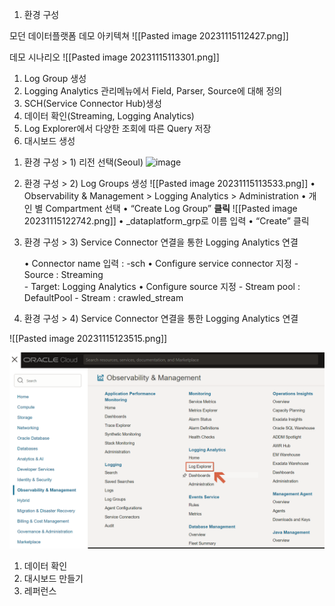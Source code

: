 
1. 환경 구성
   
모던 데이터플랫폼 데모 아키텍쳐
![[Pasted image 20231115112427.png]]

데모 시나리오
   ![[Pasted image 20231115113301.png]]
1) Log Group 생성
2) Logging Analytics 관리메뉴에서 Field, Parser, Source에 대해 정의
3) SCH(Service Connector Hub)생성
4) 데이터 확인(Streaming, Logging Analytics)
5) Log Explorer에서 다양한 조회에 따른 Query 저장
6) 대시보드 생성

1. 환경 구성 > 1) 리전 선택(Seoul)
   ![image](https://github.com/guruwiz/ODWS-S05-OCI-Logging-Analytics/assets/17739592/1ac3d214-481e-4c79-a244-18f660ab4b3a)

1. 환경 구성 > 2) Log Groups 생성
   ![[Pasted image 20231115113533.png]]
   • Observability & Management > Logging Analytics > Administration
   • 개인 별 Compartment 선택
   • “Create Log Group” **클릭**
   ![[Pasted image 20231115122742.png]]
   • <name>_dataplatform_grp로 이름 입력
   • “Create” 클릭
   
1. 환경 구성 > 3) Service Connector 연결을 통한 Logging Analytics 연결
   
   • Connector name 입력 : <name>-sch
   • Configure service connector 지정
		- Source : Streaming  
		- Target: Logging Analytics
    • Configure source 지정
	    - Stream pool : DefaultPool
	    - Stream : crawled_stream

1. 환경 구성 > 4) Service Connector 연결을 통한 Logging Analytics 연결

![[Pasted image 20231115123515.png]]



![](assets/Logging%20Analytics%20HoL/Pasted%20image%2020231116164043.png)

1. 데이터 확인
2. 대시보드 만들기
3. 레퍼런스
